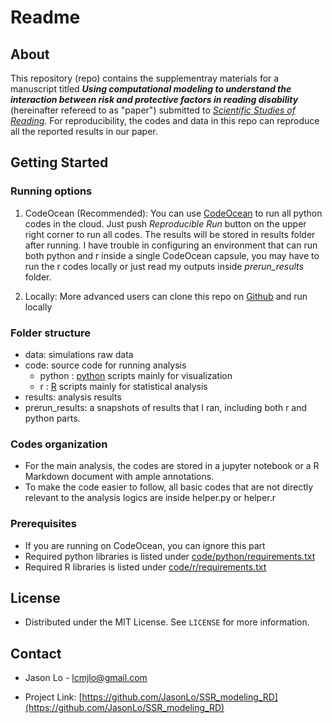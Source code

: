 # Readme

## About

This repository (repo) contains the supplementray materials for a manuscript titled ***Using computational modeling to understand the interaction between risk and protective factors in reading disability*** (hereinafter refereed to as "paper") submitted to [*Scientific Studies of Reading*](https://www.tandfonline.com/toc/hssr20/current). For reproducibility, the codes and data in this repo can reproduce all the reported results in our paper.

## Getting Started

### Running options

1. CodeOcean (Recommended): You can use [CodeOcean](https://codeocean.com/capsule/1821081/tree) to run all python codes in the cloud. Just push *Reproducible Run* button on the upper right corner to run all codes. The results will be stored in results folder after running. I have trouble in configuring an environment that can run both python and r inside a single CodeOcean capsule, you may have to run the r codes locally or just read my outputs inside *prerun_results* folder.

2. Locally: More advanced users can clone this repo on [Github](https://github.com/JasonLo/SSR_modeling_RD.git) and run locally

### Folder structure

- data: simulations raw data
- code: source code for running analysis
  - python : [python](https://www.python.org/) scripts mainly for visualization
  - r : [R](https://cran.r-project.org/) scripts mainly for statistical analysis
- results: analysis results
- prerun_results: a snapshots of results that I ran, including both r and python parts.

### Codes organization

- For the main analysis, the codes are stored in a jupyter notebook or a R Markdown document with ample annotations.  
- To make the code easier to follow, all basic codes that are not directly relevant to the analysis logics are inside helper.py or helper.r

### Prerequisites

- If you are running on CodeOcean, you can ignore this part
- Required python libraries is listed under [code/python/requirements.txt](code/python/requirements.txt)
- Required R libraries is listed under [code/r/requirements.txt](code/r/requirements.txt)

## License

- Distributed under the MIT License. See `LICENSE` for more information.

## Contact

- Jason Lo - lcmjlo@gmail.com

- Project Link: [https://github.com/JasonLo/SSR_modeling_RD](https://github.com/JasonLo/SSR_modeling_RD)
